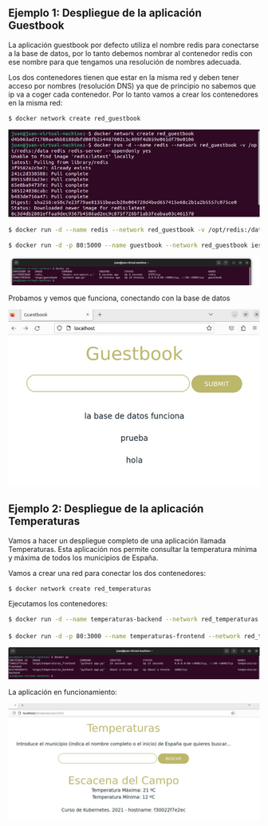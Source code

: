 ## Ejemplo 1: Despliegue de la aplicación Guestbook

La aplicación guestbook por defecto utiliza el nombre redis para conectarse a la base de datos, por lo tanto debemos nombrar al contenedor redis con ese nombre para que tengamos una resolución de nombres adecuada.

Los dos contenedores tienen que estar en la misma red y deben tener acceso por nombres (resolución DNS) ya que de principio no sabemos que ip va a coger cada contenedor. Por lo tanto vamos a crear los contenedores en la misma red:

```bash
$ docker network create red_guestbook
```
![network](practica4ejemplo1network.jpg)

```bash
$ docker run -d --name redis --network red_guestbook -v /opt/redis:/data redis redis-server --appendonly yes
```
```bash
$ docker run -d -p 80:5000 --name guestbook --network red_guestbook iesgn/guestbook
```

![contenedores](practica4ejemplo1contenedores1.jpg)

Probamos y vemos que funciona, conectando con la base de datos

![network](practica4ejemplo1guestbook.jpg)


## Ejemplo 2: Despliegue de la aplicación Temperaturas

Vamos a hacer un despliegue completo de una aplicación llamada Temperaturas. Esta aplicación nos permite consultar la temperatura mínima y máxima de todos los municipios de España. 

Vamos a crear una red para conectar los dos contenedores:

```bash
$ docker network create red_temperaturas
```

Ejecutamos los contenedores:

```bash
$ docker run -d --name temperaturas-backend --network red_temperaturas iesgn/temperaturas_backend

$ docker run -d -p 80:3000 --name temperaturas-frontend --network red_temperaturas iesgn/temperaturas_frontend
```

![network](practica4ejemplo2contenedores.jpg)

La aplicación en funcionamiento: 

![network](practica4ejemplo2temperaturas.jpg)







